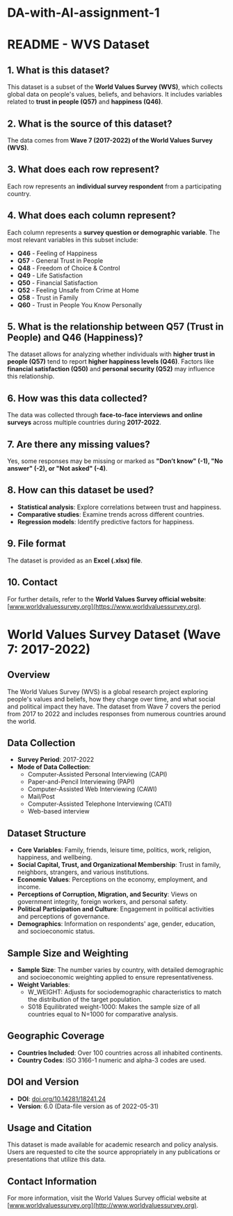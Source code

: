 # DA-with-AI-assignment-1
# README - WVS Dataset

## 1. What is this dataset?
This dataset is a subset of the **World Values Survey (WVS)**, which collects global data on people's values, beliefs, and behaviors. It includes variables related to **trust in people (Q57)** and **happiness (Q46)**.

## 2. What is the source of this dataset?
The data comes from **Wave 7 (2017-2022) of the World Values Survey (WVS)**.

## 3. What does each row represent?
Each row represents an **individual survey respondent** from a participating country.

## 4. What does each column represent?
Each column represents a **survey question or demographic variable**. The most relevant variables in this subset include:

- **Q46** - Feeling of Happiness
- **Q57** - General Trust in People
- **Q48** - Freedom of Choice & Control
- **Q49** - Life Satisfaction
- **Q50** - Financial Satisfaction
- **Q52** - Feeling Unsafe from Crime at Home
- **Q58** - Trust in Family
- **Q60** - Trust in People You Know Personally

## 5. What is the relationship between Q57 (Trust in People) and Q46 (Happiness)?
The dataset allows for analyzing whether individuals with **higher trust in people (Q57)** tend to report **higher happiness levels (Q46)**. Factors like **financial satisfaction (Q50)** and **personal security (Q52)** may influence this relationship.

## 6. How was this data collected?
The data was collected through **face-to-face interviews and online surveys** across multiple countries during **2017-2022**.

## 7. Are there any missing values?
Yes, some responses may be missing or marked as **"Don’t know" (-1), "No answer" (-2), or "Not asked" (-4)**.

## 8. How can this dataset be used?
- **Statistical analysis**: Explore correlations between trust and happiness.
- **Comparative studies**: Examine trends across different countries.
- **Regression models**: Identify predictive factors for happiness.

## 9. File format
The dataset is provided as an **Excel (.xlsx) file**.

## 10. Contact
For further details, refer to the **World Values Survey official website**: [www.worldvaluessurvey.org](https://www.worldvaluessurvey.org).

# World Values Survey Dataset (Wave 7: 2017-2022)

## Overview
The World Values Survey (WVS) is a global research project exploring people's values and beliefs, how they change over time, and what social and political impact they have. The dataset from Wave 7 covers the period from 2017 to 2022 and includes responses from numerous countries around the world.

## Data Collection
- **Survey Period**: 2017-2022
- **Mode of Data Collection**:
  - Computer-Assisted Personal Interviewing (CAPI)
  - Paper-and-Pencil Interviewing (PAPI)
  - Computer-Assisted Web Interviewing (CAWI)
  - Mail/Post
  - Computer-Assisted Telephone Interviewing (CATI)
  - Web-based interview

## Dataset Structure
- **Core Variables**: Family, friends, leisure time, politics, work, religion, happiness, and wellbeing.
- **Social Capital, Trust, and Organizational Membership**: Trust in family, neighbors, strangers, and various institutions.
- **Economic Values**: Perceptions on the economy, employment, and income.
- **Perceptions of Corruption, Migration, and Security**: Views on government integrity, foreign workers, and personal safety.
- **Political Participation and Culture**: Engagement in political activities and perceptions of governance.
- **Demographics**: Information on respondents' age, gender, education, and socioeconomic status.

## Sample Size and Weighting
- **Sample Size**: The number varies by country, with detailed demographic and socioeconomic weighting applied to ensure representativeness.
- **Weight Variables**:
  - W_WEIGHT: Adjusts for sociodemographic characteristics to match the distribution of the target population.
  - S018 Equilibrated weight-1000: Makes the sample size of all countries equal to N=1000 for comparative analysis.

## Geographic Coverage
- **Countries Included**: Over 100 countries across all inhabited continents.
- **Country Codes**: ISO 3166-1 numeric and alpha-3 codes are used.

## DOI and Version
- **DOI**: [doi.org/10.14281/18241.24](https://doi.org/10.14281/18241.24)
- **Version**: 6.0 (Data-file version as of 2022-05-31)

## Usage and Citation
This dataset is made available for academic research and policy analysis. Users are requested to cite the source appropriately in any publications or presentations that utilize this data.

## Contact Information
For more information, visit the World Values Survey official website at [www.worldvaluessurvey.org](http://www.worldvaluessurvey.org).


